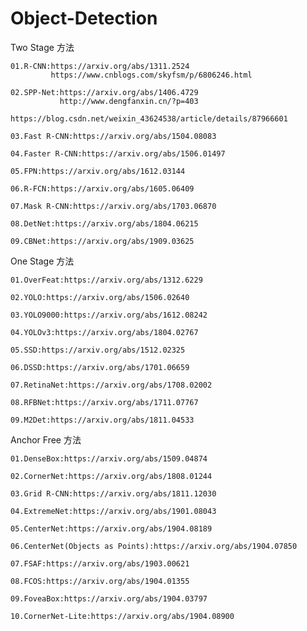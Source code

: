 # Object-Detection

Two Stage 方法

    01.R-CNN:https://arxiv.org/abs/1311.2524
             https://www.cnblogs.com/skyfsm/p/6806246.html

    02.SPP-Net:https://arxiv.org/abs/1406.4729
               http://www.dengfanxin.cn/?p=403
               https://blog.csdn.net/weixin_43624538/article/details/87966601

    03.Fast R-CNN:https://arxiv.org/abs/1504.08083

    04.Faster R-CNN:https://arxiv.org/abs/1506.01497

    05.FPN:https://arxiv.org/abs/1612.03144

    06.R-FCN:https://arxiv.org/abs/1605.06409

    07.Mask R-CNN:https://arxiv.org/abs/1703.06870

    08.DetNet:https://arxiv.org/abs/1804.06215

    09.CBNet:https://arxiv.org/abs/1909.03625


One Stage 方法

    01.OverFeat:https://arxiv.org/abs/1312.6229

    02.YOLO:https://arxiv.org/abs/1506.02640

    03.YOLO9000:https://arxiv.org/abs/1612.08242

    04.YOLOv3:https://arxiv.org/abs/1804.02767

    05.SSD:https://arxiv.org/abs/1512.02325

    06.DSSD:https://arxiv.org/abs/1701.06659

    07.RetinaNet:https://arxiv.org/abs/1708.02002

    08.RFBNet:https://arxiv.org/abs/1711.07767

    09.M2Det:https://arxiv.org/abs/1811.04533

Anchor Free 方法

    01.DenseBox:https://arxiv.org/abs/1509.04874

    02.CornerNet:https://arxiv.org/abs/1808.01244

    03.Grid R-CNN:https://arxiv.org/abs/1811.12030

    04.ExtremeNet:https://arxiv.org/abs/1901.08043

    05.CenterNet:https://arxiv.org/abs/1904.08189

    06.CenterNet(Objects as Points):https://arxiv.org/abs/1904.07850

    07.FSAF:https://arxiv.org/abs/1903.00621

    08.FCOS:https://arxiv.org/abs/1904.01355
    
    09.FoveaBox:https://arxiv.org/abs/1904.03797

    10.CornerNet-Lite:https://arxiv.org/abs/1904.08900
